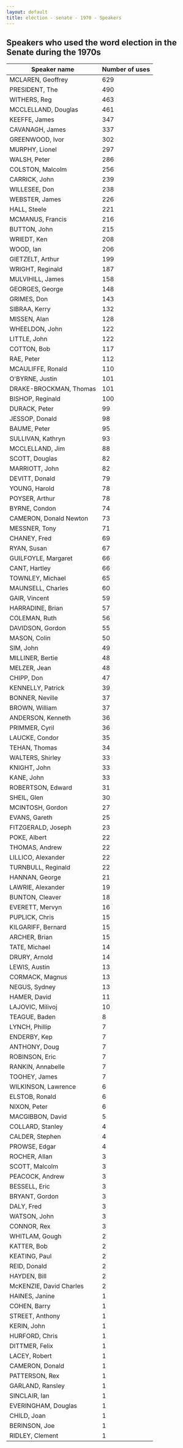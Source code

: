 ```yaml
---
layout: default
title: election - senate - 1970 - Speakers
---
```

## Speakers who used the word **election** in the Senate during the 1970s

| Speaker name | Number of uses |
|--------------|----------------|
|MCLAREN, Geoffrey|629|
|PRESIDENT, The|490|
|WITHERS, Reg|463|
|MCCLELLAND, Douglas|461|
|KEEFFE, James|347|
|CAVANAGH, James|337|
|GREENWOOD, Ivor|302|
|MURPHY, Lionel|297|
|WALSH, Peter|286|
|COLSTON, Malcolm|256|
|CARRICK, John|239|
|WILLESEE, Don|238|
|WEBSTER, James|226|
|HALL, Steele|221|
|MCMANUS, Francis|216|
|BUTTON, John|215|
|WRIEDT, Ken|208|
|WOOD, Ian|206|
|GIETZELT, Arthur|199|
|WRIGHT, Reginald|187|
|MULVIHILL, James|158|
|GEORGES, George|148|
|GRIMES, Don|143|
|SIBRAA, Kerry|132|
|MISSEN, Alan|128|
|WHEELDON, John|122|
|LITTLE, John|122|
|COTTON, Bob|117|
|RAE, Peter|112|
|MCAULIFFE, Ronald|110|
|O'BYRNE, Justin|101|
|DRAKE-BROCKMAN, Thomas|101|
|BISHOP, Reginald|100|
|DURACK, Peter|99|
|JESSOP, Donald|98|
|BAUME, Peter|95|
|SULLIVAN, Kathryn|93|
|MCCLELLAND, Jim|88|
|SCOTT, Douglas|82|
|MARRIOTT, John|82|
|DEVITT, Donald|79|
|YOUNG, Harold|78|
|POYSER, Arthur|78|
|BYRNE, Condon|74|
|CAMERON, Donald Newton|73|
|MESSNER, Tony|71|
|CHANEY, Fred|69|
|RYAN, Susan|67|
|GUILFOYLE, Margaret|66|
|CANT, Hartley|66|
|TOWNLEY, Michael|65|
|MAUNSELL, Charles|60|
|GAIR, Vincent|59|
|HARRADINE, Brian|57|
|COLEMAN, Ruth|56|
|DAVIDSON, Gordon|55|
|MASON, Colin|50|
|SIM, John|49|
|MILLINER, Bertie|48|
|MELZER, Jean|48|
|CHIPP, Don|47|
|KENNELLY, Patrick|39|
|BONNER, Neville|37|
|BROWN, William|37|
|ANDERSON, Kenneth|36|
|PRIMMER, Cyril|36|
|LAUCKE, Condor|35|
|TEHAN, Thomas|34|
|WALTERS, Shirley|33|
|KNIGHT, John|33|
|KANE, John|33|
|ROBERTSON, Edward|31|
|SHEIL, Glen|30|
|MCINTOSH, Gordon|27|
|EVANS, Gareth|25|
|FITZGERALD, Joseph|23|
|POKE, Albert|22|
|THOMAS, Andrew|22|
|LILLICO, Alexander|22|
|TURNBULL, Reginald|22|
|HANNAN, George|21|
|LAWRIE, Alexander|19|
|BUNTON, Cleaver|18|
|EVERETT, Mervyn|16|
|PUPLICK, Chris|15|
|KILGARIFF, Bernard|15|
|ARCHER, Brian|15|
|TATE, Michael|14|
|DRURY, Arnold|14|
|LEWIS, Austin|13|
|CORMACK, Magnus|13|
|NEGUS, Sydney|13|
|HAMER, David|11|
|LAJOVIC, Milivoj|10|
|TEAGUE, Baden|8|
|LYNCH, Phillip|7|
|ENDERBY, Kep|7|
|ANTHONY, Doug|7|
|ROBINSON, Eric|7|
|RANKIN, Annabelle|7|
|TOOHEY, James|7|
|WILKINSON, Lawrence|6|
|ELSTOB, Ronald|6|
|NIXON, Peter|6|
|MACGIBBON, David|5|
|COLLARD, Stanley|4|
|CALDER, Stephen|4|
|PROWSE, Edgar|4|
|ROCHER, Allan|3|
|SCOTT, Malcolm|3|
|PEACOCK, Andrew|3|
|BESSELL, Eric|3|
|BRYANT, Gordon|3|
|DALY, Fred|3|
|WATSON, John|3|
|CONNOR, Rex|3|
|WHITLAM, Gough|2|
|KATTER, Bob|2|
|KEATING, Paul|2|
|REID, Donald|2|
|HAYDEN, Bill|2|
|McKENZIE, David Charles|2|
|HAINES, Janine|1|
|COHEN, Barry|1|
|STREET, Anthony|1|
|KERIN, John|1|
|HURFORD, Chris|1|
|DITTMER, Felix|1|
|LACEY, Robert|1|
|CAMERON, Donald|1|
|PATTERSON, Rex|1|
|GARLAND, Ransley|1|
|SINCLAIR, Ian|1|
|EVERINGHAM, Douglas|1|
|CHILD, Joan|1|
|BERINSON, Joe|1|
|RIDLEY, Clement|1|
